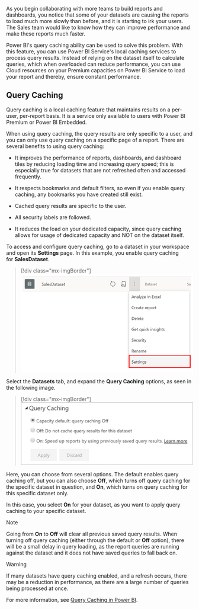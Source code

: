 As you begin collaborating with more teams to build reports and dashboards, you notice that some of your datasets are causing the reports to load much more slowly than before, and it is starting to irk your users. The Sales team would like to know how they can improve performance and make these reports much faster.

Power BI's query caching ability can be used to solve this problem. With this feature, you can use Power BI Service's local caching services to process query results. Instead of relying on the dataset itself to calculate queries, which when overloaded can reduce performance, you can use Cloud resources on your Premium capacities on Power BI Service to load your report and thereby, ensure constant performance. 

## Query Caching 

Query caching is a local caching feature that maintains results on a per-user, per-report basis. It is a service only available to users with Power BI Premium or Power BI Embedded.  

When using query caching, the query results are only specific to a user, and you can only use query caching on a specific page of a report. There are several benefits to using query caching:  

-   It improves the performance of reports, dashboards, and dashboard tiles by reducing loading time and increasing query speed; this is especially true for datasets that are not refreshed often and accessed frequently.  

-   It respects bookmarks and default filters, so even if you enable query caching, any bookmarks you have created still exist. 

-   Cached query results are specific to the user. 

-   All security labels are followed.   

-   It reduces the load on your dedicated capacity, since query caching allows for usage of dedicated capacity and NOT on the dataset itself.  

To access and configure query caching, go to a dataset in your workspace and open its **Settings** page. In this example, you enable query caching for **SalesDataset**.  

> [!div class="mx-imgBorder"]
> [![Query Caching in Settings](../media/9-query-caching-settings-ssm.png)](../media/9-query-caching-settings-ssm.png#lightbox)

Select the **Datasets** tab, and expand the **Query Caching** options, as seen in the following image.  

> [!div class="mx-imgBorder"]
> [![Query caching options](../media/9-query-caching-options-ss.png)](../media/9-query-caching-options-ss.png#lightbox)

Here, you can choose from several options. The default enables query caching off, but you can also choose **Off**, which turns off query caching for the specific dataset in question, and **On**, which turns on query caching for this specific dataset only.  

In this case, you select **On** for your dataset, as you want to apply query caching to your specific dataset.  

> [!NOTE]
> Going from **On** to **Off** will clear all previous saved query results. When turning off query caching (either through the default or **Off** option), there will be a small delay in query loading, as the report queries are running against the dataset and it does not have saved queries to fall back on.

> [!WARNING]
> If many datasets have query caching enabled, and a refresh occurs, there may be a reduction in performance, as there are a large number of queries being processed at once.  

For more information, see [Query Caching in Power BI](https://docs.microsoft.com/power-bi/connect-data/power-bi-query-caching/?azure-portal=true).

